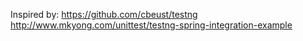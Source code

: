 Inspired by:
https://github.com/cbeust/testng
http://www.mkyong.com/unittest/testng-spring-integration-example

